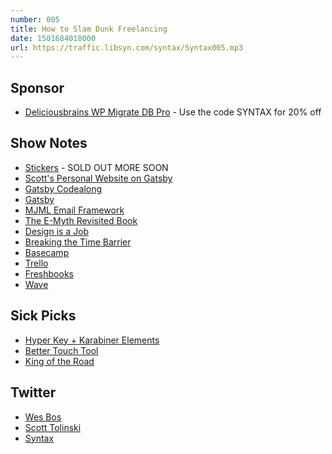```yaml
---
number: 005
title: How to Slam Dunk Freelancing
date: 1501684018000
url: https://traffic.libsyn.com/syntax/Syntax005.mp3
---
```


## Sponsor

- [Deliciousbrains WP Migrate DB Pro](https://deliciousbrains.com/syntax) - Use the code SYNTAX for 20% off

## Show Notes

- [Stickers](https://bos.af) - SOLD OUT MORE SOON
- [Scott's Personal Website on Gatsby](http://scotttolinski.com/)
- [Gatsby Codealong](https://www.youtube.com/watch?v=xqaThBnesfY)
- [Gatsby](https://github.com/gatsbyjs/gatsby)
- [MJML Email Framework](https://mjml.io/)
- [The E-Myth Revisited Book](http://amzn.to/2f8y8Li)
- [Design is a Job](http://amzn.to/2uZ9CQw)
- [Breaking the Time Barrier](https://www.freshbooks.com/blog/breakingthetimebarrier)
- [Basecamp](https://basecamp.com/)
- [Trello](https://trello.com/)
- [Freshbooks](http://www.shareasale.com/r.cfm?B=963929&U=976068&M=52946&urllink=)
- [Wave](https://www.waveapps.com/)

## Sick Picks

- [Hyper Key + Karabiner Elements](https://github.com/tekezo/Karabiner-Elements/)
- [Better Touch Tool](https://www.boastr.net/)
- [King of the Road](https://www.viceland.com/en_us/show/king-of-the-road)

## Twitter

- [Wes Bos](https://twitter.com/wesbos)
- [Scott Tolinski](https://twitter.com/stolinski)
- [Syntax](https://twitter.com/SyntaxFM)
